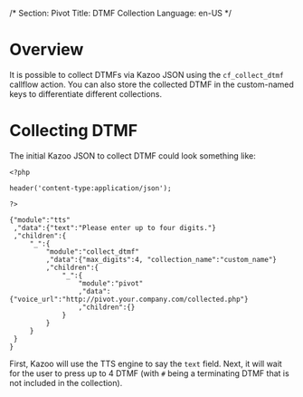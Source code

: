 /*
Section: Pivot
Title: DTMF Collection
Language: en-US
*/

# Overview

It is possible to collect DTMFs via Kazoo JSON using the `cf_collect_dtmf` callflow action. You can also store the collected DTMF in the custom-named keys to differentiate different collections.

# Collecting DTMF

The initial Kazoo JSON to collect DTMF could look something like:

    <?php

    header('content-type:application/json');

    ?>

    {"module":"tts"
     ,"data":{"text":"Please enter up to four digits."}
     ,"children":{
         "_":{
             "module":"collect_dtmf"
             ,"data":{"max_digits":4, "collection_name":"custom_name"}
             ,"children":{
                 "_":{
                     "module":"pivot"
                     ,"data":{"voice_url":"http://pivot.your.company.com/collected.php"}
                     ,"children":{}
                 }
             }
         }
     }
    }

First, Kazoo will use the TTS engine to say the `text` field. Next, it will wait for the user to press up to 4 DTMF (with `#` being a terminating DTMF that is not included in the collection).
